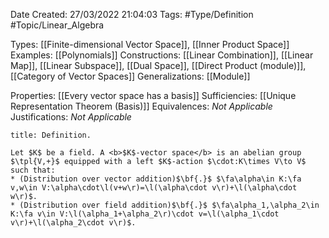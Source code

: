 <div class="topSpace"></div>

Date Created: 27/03/2022 21:04:03
Tags: #Type/Definition #Topic/Linear_Algebra

Types: [[Finite-dimensional Vector Space]], [[Inner Product Space]]
Examples: [[Polynomials]]
Constructions: [[Linear Combination]], [[Linear Map]], [[Linear Subspace]], [[Dual Space]], [[Direct Product (module)]], [[Category of Vector Spaces]]
Generalizations: [[Module]]

Properties: [[Every vector space has a basis]]
Sufficiencies: [[Unique Representation Theorem (Basis)]]
Equivalences: <i>Not Applicable</i>
Justifications: <i>Not Applicable</i>

``` ad-Definition
title: Definition.

Let $K$ be a field. A <b>$K$-vector space</b> is an abelian group $\tpl{V,+}$ equipped with a left $K$-action $\cdot:K\times V\to V$ such that:
* (Distribution over vector addition)$\bf{.}$ $\fa\alpha\in K:\fa v,w\in V:\alpha\cdot\l(v+w\r)=\l(\alpha\cdot v\r)+\l(\alpha\cdot w\r)$.
* (Distribution over field addition)$\bf{.}$ $\fa\alpha_1,\alpha_2\in K:\fa v\in V:\l(\alpha_1+\alpha_2\r)\cdot v=\l(\alpha_1\cdot v\r)+\l(\alpha_2\cdot v\r)$.

```
